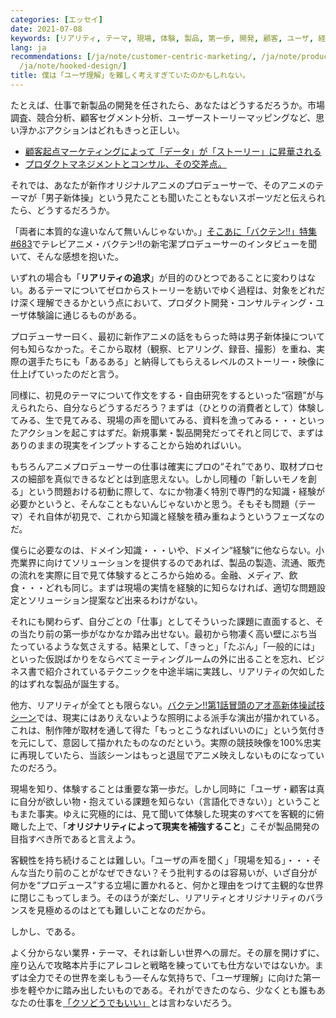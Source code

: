 ```yaml
---
categories: [エッセイ]
date: 2021-07-08
keywords: [リアリティ, テーマ, 現場, 体験, 製品, 第一歩, 開発, 顧客, ユーザ, 経験]
lang: ja
recommendations: [/ja/note/customer-centric-marketing/, /ja/note/product-management-myths/,
  /ja/note/hooked-design/]
title: 僕は「ユーザ理解」を難しく考えすぎていたのかもしれない。
---
```


たとえば、仕事で新製品の開発を任されたら、あなたはどうするだろうか。市場調査、競合分析、顧客セグメント分析、ユーザーストーリーマッピングなど、思い浮かぶアクションはどれもきっと正しい。

- [顧客起点マーケティングによって「データ」が「ストーリー」に昇華される](/ja/note/customer-centric-marketing)
- [プロダクトマネジメントとコンサル、その交差点。](/ja/note/business-communication/)

それでは、あなたが新作オリジナルアニメのプロデューサーで、そのアニメのテーマが「男子新体操」という見たことも聞いたこともないスポーツだと伝えられたら、どうするだろうか。

「両者に本質的な違いなんて無いんじゃないか。」[そこあに「バクテン!!」特集 #683](https://sokoani.com/archives/14123.html)でテレビアニメ・バクテン!!の新宅潔プロデューサーのインタビューを聞いて、そんな感想を抱いた。

いずれの場合も「**リアリティの追求**」が目的のひとつであることに変わりはない。あるテーマについてゼロからストーリーを紡いでゆく過程は、対象をどれだけ深く理解できるかという点において、プロダクト開発・コンサルティング・ユーザ体験論に通じるものがある。

プロデューサー曰く、最初に新作アニメの話をもらった時は男子新体操について何も知らなかった。そこから取材（観察、ヒアリング、録音、撮影）を重ね、実際の選手たちにも「あるある」と納得してもらえるレベルのストーリー・映像に仕上げていったのだと言う。

同様に、初見のテーマについて作文をする・自由研究をするといった“宿題”が与えられたら、自分ならどうするだろう？まずは（ひとりの消費者として）体験してみる、生で見てみる、現場の声を聞いてみる、資料を漁ってみる・・・といったアクションを起こすはずだ。新規事業・製品開発だってそれと同じで、まずはありのままの現実をインプットすることから始めればいい。

もちろんアニメプロデューサーの仕事は確実にプロの“それ”であり、取材プロセスの細部を真似できるなどとは到底思えない。しかし同種の「新しいモノを創る」という問題おける初動に際して、なにか物凄く特別で専門的な知識・経験が必要かというと、そんなこともないんじゃないかと思う。そもそも問題（テーマ）それ自体が初見で、これから知識と経験を積み重ねようというフェーズなのだ。

僕らに必要なのは、ドメイン知識・・・いや、ドメイン“経験”に他ならない。小売業界に向けてソリューションを提供するのであれば、製品の製造、流通、販売の流れを実際に目で見て体験するところから始める。金融、メディア、飲食・・・どれも同じ。まずは現場の実情を経験的に知らなければ、適切な問題設定とソリューション提案など出来るわけがない。

それにも関わらず、自分ごとの「仕事」としてそういった課題に直面すると、その当たり前の第一歩がなかなか踏み出せない。最初から物凄く高い壁にぶち当たっているような気さえする。結果として、「きっと」「たぶん」「一般的には」といった仮説ばかりをならべてミーティングルームの外に出ることを忘れ、ビジネス書で紹介されているテクニックを中途半端に実践し、リアリティの欠如した的はずれな製品が誕生する。

他方、リアリティが全てとも限らない。[バクテン!!第1話冒頭のアオ高新体操試技シーン](https://www.youtube.com/watch?v=WEa_rH9B-Qo)では、現実にはありえないような照明による派手な演出が描かれている。これは、制作陣が取材を通して得た「もっとこうなればいいのに」という気付きを元にして、意図して描かれたものなのだという。実際の競技映像を100%忠実に再現していたら、当該シーンはもっと退屈でアニメ映えしないものになっていたのだろう。

現場を知り、体験することは重要な第一歩だ。しかし同時に「ユーザ・顧客は真に自分が欲しい物・抱えている課題を知らない（言語化できない）」ということもまた事実。ゆえに究極的には、見て聞いて体験した現実のすべてを客観的に俯瞰した上で、「**オリジナリティによって現実を補強すること**」こそが製品開発の目指すべき所であると言えよう。

客観性を持ち続けることは難しい。「ユーザの声を聞く」「現場を知る」・・・そんな当たり前のことがなぜできない？そう批判するのは容易いが、いざ自分が何かを“プロデュース”する立場に置かれると、何かと理由をつけて主観的な世界に閉じこもってしまう。そのほうが楽だし、リアリティとオリジナリティのバランスを見極めるのはとても難しいことなのだから。

しかし、である。

よく分からない業界・テーマ、それは新しい世界への扉だ。その扉を開けずに、座り込んで攻略本片手にアレコレと戦略を練っていても仕方ないではないか。まずは全力でその世界を楽しもう&mdash;そんな気持ちで、「ユーザ理解」に向けた第一歩を軽やかに踏み出したいものである。それができたのなら、少なくとも誰もあなたの仕事を[「クソどうでもいい」](/ja/note/product-management-and-bullshit-job/)とは言わないだろう。